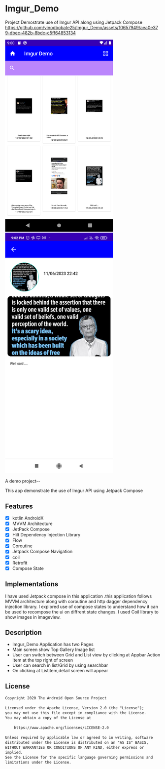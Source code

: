 # Imgur_Demo
Project Demostrate use of Imgur API along using Jetpack Compose
https://github.com/vinodbobate25/Imgur_Demo/assets/10657949/aea0e379-dbec-482b-8bdc-c5ff64853134
<p float="left">
<img src="Screenshot_20230612_210030.png" alt="player git1" width="350"  />
<img src="Screenshot_20230612_210255.png" alt="player git1"  width="350" />
</p>


A demo project--


This app demonstrate the use of Imgur API using Jetpack Compose  
## Features

- [x] kotlin AndroidX
- [x] MVVM Architecture
- [x] JetPack Compose
- [x] Hilt Dependency Injection Library
- [x] Flow
- [x] Coroutine
- [x] Jetpack Compose Navigation
- [x] coil
- [x] Retrofit
- [x] Compose State

## Implementations
I have used Jetpack compose in this application .this application follows MVVM architecture along with coroutine and http dagger dependency injection library.
I explored use of compose states to understand how it can be used to recompose the ui on diffrent state changes.
I used Coil library to show images in imageview.



## Description
- Imgur_Demo Application  has two Pages
- Main screen show Top Gallery Image list 
- User can switch between Grid and List view by clicking at Appbar Action Item at the top right of screen
- User can search in list/Grid by using searchbar
- On clicking at Listitem,detail screen will appear


## License
```
Copyright 2020 The Android Open Source Project

Licensed under the Apache License, Version 2.0 (the "License");
you may not use this file except in compliance with the License.
You may obtain a copy of the License at

    https://www.apache.org/licenses/LICENSE-2.0

Unless required by applicable law or agreed to in writing, software
distributed under the License is distributed on an "AS IS" BASIS,
WITHOUT WARRANTIES OR CONDITIONS OF ANY KIND, either express or implied.
See the License for the specific language governing permissions and
limitations under the License.
```





